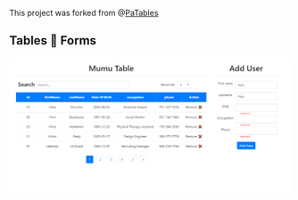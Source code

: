 This project was forked from @[PaTables](https://www.npmjs.com/package/patables) 


## Tables 💙 Forms
![mumutable](./mumutable.png)

